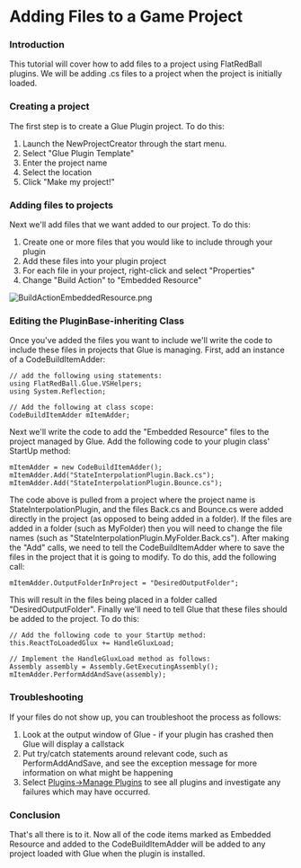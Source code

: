 # Adding Files to a Game Project

### Introduction

This tutorial will cover how to add files to a project using FlatRedBall plugins. We will be adding .cs files to a project when the project is initially loaded.

### Creating a project

The first step is to create a Glue Plugin project. To do this:

1. Launch the NewProjectCreator through the start menu.
2. Select "Glue Plugin Template"
3. Enter the project name
4. Select the location
5. Click "Make my project!"

### Adding files to projects

Next we'll add files that we want added to our project. To do this:

1. Create one or more files that you would like to include through your plugin
2. Add these files into your plugin project
3. For each file in your project, right-click and select "Properties"
4. Change "Build Action" to "Embedded Resource"

![BuildActionEmbeddedResource.png](../../media/migrated\_media-BuildActionEmbeddedResource.png)

### Editing the PluginBase-inheriting Class

Once you've added the files you want to include we'll write the code to include these files in projects that Glue is managing. First, add an instance of a CodeBuildItemAdder:

```
// add the following using statements:
using FlatRedBall.Glue.VSHelpers;
using System.Reflection;

// Add the following at class scope:
CodeBuildItemAdder mItemAdder;
```

Next we'll write the code to add the "Embedded Resource" files to the project managed by Glue. Add the following code to your plugin class' StartUp method:

```
mItemAdder = new CodeBuildItemAdder();
mItemAdder.Add("StateInterpolationPlugin.Back.cs");
mItemAdder.Add("StateInterpolationPlugin.Bounce.cs");
```

The code above is pulled from a project where the project name is StateInterpolationPlugin, and the files Back.cs and Bounce.cs were added directly in the project (as opposed to being added in a folder). If the files are added in a folder (such as MyFolder) then you will need to change the file names (such as "StateInterpolationPlugin.MyFolder.Back.cs"). After making the "Add" calls, we need to tell the CodeBuildItemAdder where to save the files in the project that it is going to modify. To do this, add the following call:

```
mItemAdder.OutputFolderInProject = "DesiredOutputFolder";
```

This will result in the files being placed in a folder called "DesiredOutputFolder". Finally we'll need to tell Glue that these files should be added to the project. To do this:

```
// Add the following code to your StartUp method:
this.ReactToLoadedGlux += HandleGluxLoad;

// Implement the HandleGluxLoad method as follows:
Assembly assembly = Assembly.GetExecutingAssembly();
mItemAdder.PerformAddAndSave(assembly);
```

### Troubleshooting

If your files do not show up, you can troubleshoot the process as follows:

1. Look at the output window of Glue - if your plugin has crashed then Glue will display a callstack
2. Put try/catch statements around relevant code, such as PerformAddAndSave, and see the exception message for more information on what might be happening
3. Select [Plugins->Manage Plugins](../../frb/docs/index.php) to see all plugins and investigate any failures which may have occurred.

### Conclusion

That's all there is to it. Now all of the code items marked as Embedded Resource and added to the CodeBuildItemAdder will be added to any project loaded with Glue when the plugin is installed.
